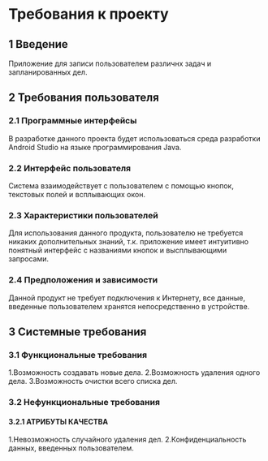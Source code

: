 # Требования к проекту
## 1 Введение
Приложение для записи пользователем различнх задач и запланированных дел.
## 2 Требования пользователя
### 2.1 Программные интерфейсы
В разработке данного проекта будет использоваться среда разработки Android Studio на языке программирования Java.

### 2.2 Интерфейс пользователя
Система взаимодействует с пользователем с помощью кнопок, текстовых полей и всплывающих окон.

### 2.3 Характеристики пользователей
Для использования данного продукта, пользователю не требуется никаких дополнительных знаний, т.к. приложение имеет интуитивно понятный интерфейс с названиями кнопок и высплывающими запросами.

### 2.4 Предположения и зависимости
Данной продукт не требует подключения к Интернету, все данные, введенные пользователем хранятся непосредственно в устройстве.

## 3 Системные требования
### 3.1 Функциональные требования
1.Возможность создавать новые дела.
2.Возможность удаления одного дела.
3.Возможность очистки всего списка дел.

### 3.2 Нефункциональные требования
#### 3.2.1 АТРИБУТЫ КАЧЕСТВА
1.Невозможность случайного удаления дел.
2.Конфиденциальность данных, введенных пользователем.
